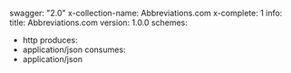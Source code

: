 swagger: "2.0"
x-collection-name: Abbreviations.com
x-complete: 1
info:
  title: Abbreviations.com
  version: 1.0.0
schemes:
- http
produces:
- application/json
consumes:
- application/json